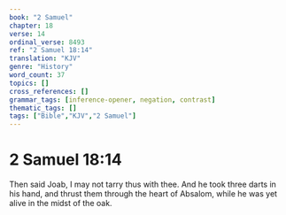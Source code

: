 ```yaml
---
book: "2 Samuel"
chapter: 18
verse: 14
ordinal_verse: 8493
ref: "2 Samuel 18:14"
translation: "KJV"
genre: "History"
word_count: 37
topics: []
cross_references: []
grammar_tags: [inference-opener, negation, contrast]
thematic_tags: []
tags: ["Bible","KJV","2 Samuel"]
---
```


# 2 Samuel 18:14

Then said Joab, I may not tarry thus with thee. And he took three darts in his hand, and thrust them through the heart of Absalom, while he was yet alive in the midst of the oak.
